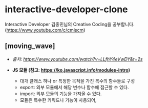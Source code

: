 # interactive-developer-clone
Interactive Developer 김종민님의 Creative Coding을 공부합니다. (https://www.youtube.com/c/cmiscm)

## [moving_wave] 
- *출처: https://www.youtube.com/watch?v=LLfhY4eVwDY&t=2s*

- __JS 모듈 (참고: https://ko.javascript.info/modules-intro)__
  - 대개 클래스 하나 or 특정한 목적을 가진 복수의 함수들로 구성
  - export: 외부 모듈에서 해당 변수나 함수에 접근할 수 있다. 
  - import: 외부 모듈의 기능을 가져올 수 있다. 
  - 모듈은 특수한 키워드나 기능이 사용되어, <script type="module"> 속성 설정 필수

- __requestAnimationFrame() (참고: https://developer.mozilla.org/ko/docs/Web/API/Window/requestAnimationFrame)__
  - 브라우저에게 수행하기를 원하는 애니메이션을 알리고, 다음 리페인트가 진행되기 전에 해당 애니메이션을 업데이트하는 함수를 호출
  - 리페인트 이전에 실행할 콜백을 인자로 받는다. 
  
- __bind() (참고: https://kamang-it.tistory.com/entry/JavaScript07this-this%EB%B0%94%EC%9D%B8%EB%93%9C%ED%8E%B8bindcallapply)__
  - this는 내가 정한 object로 고정!

## [ball_collision]
- *출처: https://www.youtube.com/watch?v=sLCiI6d5vTM*

- __핵심 Idea__
  - Ball 객체 생성시 인스턴스 변수로 Ball의 x, y 좌표와 vx, vy 방향 벡터를 설정해준다. 
  - 만약 Ball 객체가 window 창에 맞닿으면, 충돌한 방향 벡터에 -1을 곱해줘 튕겨져 나오는 것을 구현한다. 
  - 같은 원리로 Block 객체에 맞닿으면, 충돌한 방향 벡터에 -1을 곱해줘 튕겨져 나오는 것을 구현한다. 
    - Block의 어느 부분에 맞았는지를 계산하는 게, Window 보다는 조금 복잡한 수식이 요구된다. 
    - 해당 프로젝트에서는 현재 Ball 객체의 위치와 Block의 4개의 변 간의 거리 중 최소값을 구한다. 
    - 해당 최솟값이 x에 가깝다면 x의 벡터에 -1을, y에 가깞다면 y의 벡터에 -1을 곱한다. 

## [rotating_polygon]
- *출처: https://www.youtube.com/watch?v=urDcoyIc6VQ*

- __Pointer EventListener__
  - onpointerdown
    - 포인터가 활성화 되면 발생
    - 마우스의 경우 버튼을 하나도 안 누른 상태에서 최소 하나라도 누른 상태로 변경 시 발생됨
  - onpointermove
    - 포인터가 좌표를 바꾸거나, 터치 액션을 감지할 때 발생
  - onpointerup 
    - 포인터가 더 이상 유효하지 않을 때 발생

- __translate() (참고: https://developer.mozilla.org/en-US/docs/Web/API/CanvasRenderingContext2D/translate)__
  - 해당 그림을 그리기 전에, 그림 그릴 위치의 기준을 X좌표는 x 만큼 Y좌표는 y만큼 이동

- __context의 save(), restore() (참고: https://blog.naver.com/PostView.nhn?blogId=ads226&logNo=220587596901)__
  - context 영역에 설정된 기존의 스타일을 저장하고 다시 불러오는 함수들
  - 스타일 저장 방법은 stack의 동작과 유사하게 동작
    - save()는 스타일을 stack에 push
    - restore()는 스타일을 stack에서 pop

